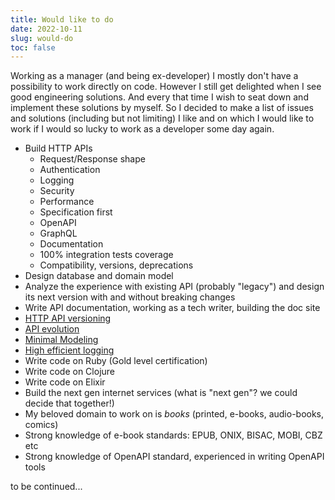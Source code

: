 ```yaml
---
title: Would like to do
date: 2022-10-11
slug: would-do
toc: false
---
```


Working as a manager (and being ex-developer) I mostly don't have a possibility to work directly on code.
However I still get delighted when I see good engineering solutions.
And every that time I wish to seat down and implement these solutions by myself.
So I decided to make a list of issues and solutions (including but not limiting) I like and on which I would like to work if I would so lucky to work as a developer some day again.

- Build HTTP APIs
  - Request/Response shape
  - Authentication
  - Logging
  - Security
  - Performance
  - Specification first
  - OpenAPI
  - GraphQL
  - Documentation
  - 100% integration tests coverage
  - Compatibility, versions, deprecations
- Design database and domain model
- Analyze the experience with existing API (probably "legacy") and design its next version with and without breaking changes
- Write API documentation, working as a tech writer, building the doc site
- [HTTP API versioning](https://stripe.com/blog/api-versioning)
- [API evolution](https://stripe.com/blog/payment-api-design)
- [Minimal Modeling](https://minimalmodeling.substack.com/)
- [High efficient logging](https://brandur.org/canonical-log-lines)
- Write code on Ruby (Gold level certification)
- Write code on Clojure
- Write code on Elixir
- Build the next gen internet services (what is "next gen"? we could decide that together!)
- My beloved domain to work on is *books* (printed, e-books, audio-books, comics)
- Strong knowledge of e-book standards: EPUB, ONIX, BISAC, MOBI, CBZ etc
- Strong knowledge of OpenAPI standard, experienced in writing OpenAPI tools

to be continued...
